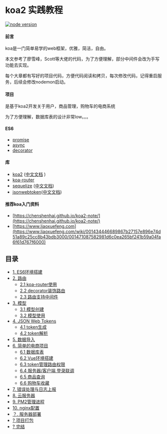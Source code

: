 # koa2 实践教程
[![node version][node-image]][node-url]

[node-image]: https://img.shields.io/badge/node.js-%3E=_8-green.svg?style=flat-square
[node-url]: http://nodejs.org/download/

#### 前言
koa是一门简单易学的web框架，优雅，简洁，自由。

本文参考了廖雪峰，Scott等大佬的代码，为了方便理解，部分中间件会改为手写功能去实现。

每个大章都有写好的项目代码，方便代码阅读和拷贝，每次修改代码，记得重启服务，后续会修改nodemon启动。

#### 项目
是基于koa2开发关于用户，商品管理，购物车的电商系统

为了方便理解，数据库表的设计非常low。。。


#### ES6

- [promise](http://es6.ruanyifeng.com/#docs/promise)
- [async](http://es6.ruanyifeng.com/#docs/async)
- [decorator](http://es6.ruanyifeng.com/#docs/decorator)

#### 库
- [koa2](https://github.com/koajs/koa) ([中文文档](http://www.koacn.com/) )
- [koa-router](https://github.com/alexmingoia/koa-router)
- [sequelize](https://github.com/sequelize/sequelize) ([中文文档](https://demopark.github.io/sequelize-docs-Zh-CN/))
- [jsonwebtoken](https://github.com/auth0/node-jsonwebtoken)([中文文档](https://segmentfault.com/a/1190000009494020))


#### 推荐koa入门资料
- [https://chenshenhai.github.io/koa2-note/](https://chenshenhai.github.io/koa2-note/)
- [https://www.liaoxuefeng.com](https://www.liaoxuefeng.com/wiki/001434446689867b27157e896e74d51a89c25cc8b43bdb3000/001471087582981d6c0ea265bf241b59a04fa6f61d767f6000)


## 目录
* [1. ES6环境搭建](https://github.com/ljcGitHub/koa2-server/blob/master/example/one)
* [2. 路由](https://github.com/ljcGitHub/koa2-server/tree/master/example/two/1)
  * [2.1 koa-router使用](https://github.com/ljcGitHub/koa2-server/tree/master/example/two/1)
  * [2.2 decorator装饰路由](https://github.com/ljcGitHub/koa2-server/tree/master/example/two/2)
  * [2.3 路由支持中间件]( https://github.com/ljcGitHub/koa2-server/tree/dev/example/two/3)
* [3. 模型](https://github.com/ljcGitHub/koa2-server/tree/master/example/three/1)
  * [3.1 模型创建](https://github.com/ljcGitHub/koa2-server/tree/master/example/three/1)
  * [3.2 模型使用](https://github.com/ljcGitHub/koa2-server/tree/master/example/three/2)
* [4. JSON Web Tokens](https://github.com/ljcGitHub/koa2-server/tree/master/example/four/1)
  * [4.1 token生成](https://github.com/ljcGitHub/koa2-server/tree/master/example/four/1)
  * [4.2 token解析](https://github.com/ljcGitHub/koa2-server/tree/master/example/four/2)
* [5. 数据导入](https://github.com/ljcGitHub/koa2-server/tree/master/example/fifth)
* [6. 简单的电商项目](https://github.com/ljcGitHub/koa2-server/tree/master/example/six/1)
  * [6.1 数据库表](https://github.com/ljcGitHub/koa2-server/tree/master/example/six/1)
  * [6.2 Vue环境搭建](https://github.com/ljcGitHub/koa2-server/tree/master/example/six/2)
  * [6.3 token管理路由权限](https://github.com/ljcGitHub/koa2-server/tree/master/example/six/3)
  * [6.4 服务器/客户端 登录联调](https://github.com/ljcGitHub/koa2-server/tree/master/example/six/4)
  * [6.5 商品查询](https://github.com/ljcGitHub/koa2-server/tree/master/example/six/5)
  * [6.6 购物车收藏](https://github.com/ljcGitHub/koa2-server/tree/master/example/six/6)
* [7. 错误处理与日志上报](https://github.com/ljcGitHub/koa2-server/tree/master/example/seven)
* [8. 云服务器](https://github.com/ljcGitHub/koa2-server/tree/master/example/eight)
* [9. PM2管理进程](https://github.com/ljcGitHub/koa2-server/tree/master/example/nine)
* [10. nginx配置](https://github.com/ljcGitHub/koa2-server/tree/master/example/ten)
* [？. 服务器部署]()
* [? 项目打包]()
* [? 完结]()

 


